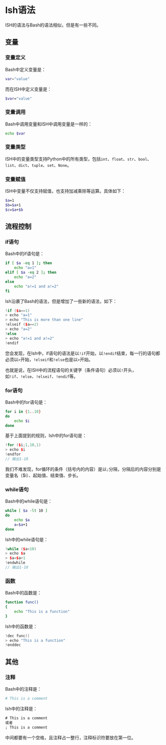 # Ish语法

ISH的语法与Bash的语法相似，但是有一些不同。

## 变量


### 变量定义
Bash中定义变量是：

```bash
var="value"
```

而在ISH中定义变量是：

```bash
$var="value"
```

### 变量调用
Bash中调用变量和ISH中调用变量是一样的：

```bash
echo $var
```

### 变量类型
ISH中的变量类型支持Python中的所有类型，包括`int`、`float`、`str`、`bool`、`list`、`dict`、`tuple`、`set`、`None`。

### 变量赋值
ISH中变量不仅支持赋值，也支持加减乘除等运算。具体如下：
    
```bash
$a=1
$b=$a+1
$c=$a+$b
```

## 流程控制

### if语句
Bash中的if语句是：

```bash
if [ $a -eq 1 ]; then
    echo "a=1"
elif [ $a -eq 2 ]; then
    echo "a=2"
else
    echo "a!=1 and a!=2"
fi
```

Ish沿袭了Bash的语法，但是增加了一些新的语法，如下：

```cpp
!if ($a==1)
> echo "a=1"
> echo "This is more than one line"
!elseif ($a==2)
> echo "a=2"
!else
> echo "a!=1 and a!=2"
!endif
```
您会发现，在Ish中，if语句的语法是以`!if`开始，以`!endif`结束，每一行的语句都必须以`>`开始，`!elseif`和`!else`也是以`>`开始。

也就是说，在ISH中的流程语句的关键字（条件语句）必须以`!`开头，如`!if`、`!else`、`!elseif`、`!endif`等。

### for语句
Bash中的for语句是：

```bash
for i in {1..10}
do
    echo $i
done
```

基于上面提到的规则，Ish中的for语句是：

```cpp
!for ($i;1,10,1)
> echo $i
!endfor
// 输出1-10
```

我们不难发现，for循环的条件（括号内的内容）是以`;`分隔，分隔后的内容分别是变量名（$i）、起始值、结束值、步长。

### while语句
Bash中的while语句是：

```bash
while [ $a -lt 10 ]
do
    echo $a
    a=$a+1
done
```

Ish中的while语句是：

```cpp
!while ($a<10)
> echo $a
> $a=$a+1
!endwhile
// 输出1-10
```

### 函数
Bash中的函数是：

```bash
function func()
{
    echo "This is a function"
}
```

Ish中的函数是：

```cpp
!dec func()
> echo "This is a function"
!enddec
```

## 其他

### 注释
Bash中的注释是：

```bash
# This is a comment
```

Ish中的注释是：

```txt
# This is a comment
或者
; This is a comment
```
中间都要有一个空格，且注释占一整行，注释标识符要放在第一位。
